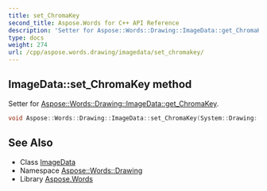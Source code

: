 ```yaml
---
title: set_ChromaKey
second_title: Aspose.Words for C++ API Reference
description: 'Setter for Aspose::Words::Drawing::ImageData::get_ChromaKey.'
type: docs
weight: 274
url: /cpp/aspose.words.drawing/imagedata/set_chromakey/
---
```

## ImageData::set_ChromaKey method


Setter for [Aspose::Words::Drawing::ImageData::get_ChromaKey](../get_chromakey/).

```cpp
void Aspose::Words::Drawing::ImageData::set_ChromaKey(System::Drawing::Color value)
```

## See Also

* Class [ImageData](../)
* Namespace [Aspose::Words::Drawing](../../)
* Library [Aspose.Words](../../../)
